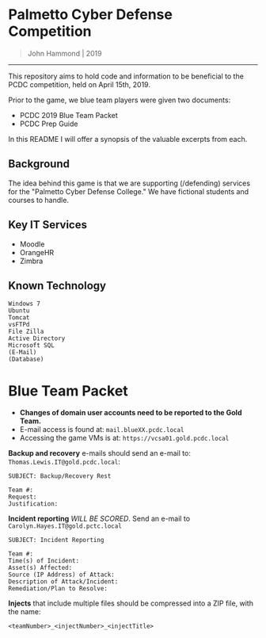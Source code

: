 Palmetto Cyber Defense Competition
===================================

> John Hammond | 2019

---------------------

This repository aims to hold code and information to be beneficial to the PCDC competition, held on April 15th, 2019.

Prior to the game, we blue team players were given two documents:

* PCDC 2019 Blue Team Packet
* PCDC Prep Guide

In this README I will offer a synopsis of the valuable excerpts from each.

Background
---------

The idea behind this game is that we are supporting (/defending) services for the "Palmetto Cyber Defense College." We have fictional students and courses to handle.

Key IT Services
---------

* Moodle
* OrangeHR
* Zimbra

Known Technology
---------

```
Windows 7
Ubuntu
Tomcat
vsFTPd
File Zilla
Active Directory
Microsoft SQL
(E-Mail)
(Database)
```

Blue Team Packet
===============

* __Changes of domain user accounts need to be reported to the Gold Team.__
* E-mail access is found at: `mail.blueXX.pcdc.local`
* Accessing the game VMs is at: `https://vcsa01.gold.pcdc.local`

**Backup and recovery** e-mails should send an e-mail to: `Thomas.Lewis.IT@gold.pcdc.local`:

```
SUBJECT: Backup/Recovery Rest

Team #: 
Request:
Justification:
```

**Incident reporting** _WILL BE SCORED_. Send an e-mail to `Carolyn.Hayes.IT@gold.pctc.local`

```
SUBJECT: Incident Reporting

Team #:
Time(s) of Incident: 
Asset(s) Affected:
Source (IP Address) of Attack: 
Description of Attack/Incident:
Remediation/Plan to Resolve: 
```

__Injects__ that include multiple files should be compressed into a ZIP file, with the name:

```
<teamNumber>_<injectNumber>_<injectTitle>
```

